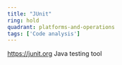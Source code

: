 ```yaml
---
title: "JUnit"
ring: hold
quadrant: platforms-and-operations
tags: ['Code analysis']
---
```

https://junit.org
Java testing tool
